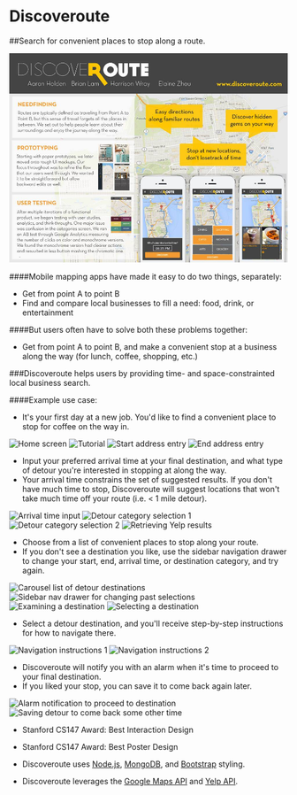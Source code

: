Discoveroute
============

##Search for convenient places to stop along a route. 

![CS147 Poster](/public/images/final_poster.jpg)

####Mobile mapping apps have made it easy to do two things, separately: 

* Get from point A to point B
* Find and compare local businesses to fill a need: food, drink, or entertainment

####But users often have to solve both these problems together: 

* Get from point A to point B, and make a convenient stop at a business along the way (for lunch, coffee, shopping, etc.) 

###Discoveroute helps users by providing time- and space-constrainted local business search. 

####Example use case: 

* It's your first day at a new job. You'd like to find a convenient place to stop for coffee on the way in. 

![Home screen](http://i102.photobucket.com/albums/m93/hwray/pic2s_zps15164cb2.png)
![Tutorial](http://i102.photobucket.com/albums/m93/hwray/pic1s_zpsd994f843.png)
![Start address entry](http://i102.photobucket.com/albums/m93/hwray/pic3_zps1e85f9fd.png)
![End address entry](http://i102.photobucket.com/albums/m93/hwray/pic4s_zps694710f7.png)

* Input your preferred arrival time at your final destination, and what type of detour you're interested in stopping at along the way. 
 * Your arrival time constrains the set of suggested results. If you don't have much time to stop, Discoveroute will suggest locations that won't take much time off your route (i.e. < 1 mile detour). 

![Arrival time input](http://i102.photobucket.com/albums/m93/hwray/pic5s_zpsbae3438f.png)
![Detour category selection 1](http://i102.photobucket.com/albums/m93/hwray/pic6s_zps883c8fbc.png)
![Detour category selection 2](http://i102.photobucket.com/albums/m93/hwray/pic7s_zpsa6c054c6.png)
![Retrieving Yelp results](http://i102.photobucket.com/albums/m93/hwray/pic8_zps48f3bc63.png)

* Choose from a list of convenient places to stop along your route. 
 * If you don't see a destination you like, use the sidebar navigation drawer to change your start, end, arrival time, or destination category, and try again. 

![Carousel list of detour destinations](http://i102.photobucket.com/albums/m93/hwray/pic9s_zps61993822.png)
![Sidebar nav drawer for changing past selections](http://i102.photobucket.com/albums/m93/hwray/pic17s_zpsde132188.png)
![Examining a destination](http://i102.photobucket.com/albums/m93/hwray/pic10s_zpsdc3283fe.png)
![Selecting a destination](http://i102.photobucket.com/albums/m93/hwray/pic11s_zps79e7ba0e.png)

* Select a detour destination, and you'll receive step-by-step instructions for how to navigate there. 

![Navigation instructions 1](http://i102.photobucket.com/albums/m93/hwray/pic12s_zpsf7696bac.png)
![Navigation instructions 2](http://i102.photobucket.com/albums/m93/hwray/pic13s_zps767162b1.png)

* Discoveroute will notify you with an alarm when it's time to proceed to your final destination. 
 * If you liked your stop, you can save it to come back again later. 

![Alarm notification to proceed to destination](http://i102.photobucket.com/albums/m93/hwray/pic15s_zpsc375af7f.png)
![Saving detour to come back some other time](http://i102.photobucket.com/albums/m93/hwray/pic16s_zps5708d612.png)

* Stanford CS147 Award: Best Interaction Design
* Stanford CS147 Award: Best Poster Design

* Discoveroute uses [Node.js](http://nodejs.org/), [MongoDB](http://www.mongodb.org/), and [Bootstrap](http://getbootstrap.com/) styling. 
* Discoveroute leverages the [Google Maps API](https://developers.google.com/maps/) and [Yelp API](http://www.yelp.com/developers). 
